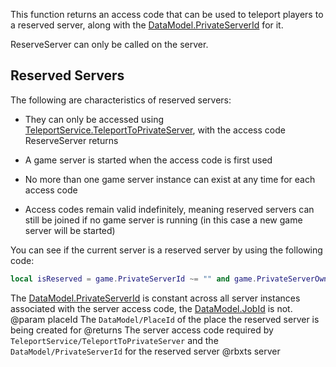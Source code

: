 This function returns an access code that can be used to teleport players to a reserved server, along with the [DataModel.PrivateServerId](https://developer.roblox.com/api-reference/property/DataModel/PrivateServerId) for it.

ReserveServer can only be called on the server.

## Reserved Servers

The following are characteristics of reserved servers:

 - They can only be accessed using [TeleportService.TeleportToPrivateServer](https://developer.roblox.com/api-reference/function/TeleportService/TeleportToPrivateServer), with the access code ReserveServer returns

 - A game server is started when the access code is first used

 - No more than one game server instance can exist at any time for each access code

 - Access codes remain valid indefinitely, meaning reserved servers can still be joined if no game server is running (in this case a new game server will be started)

You can see if the current server is a reserved server by using the following code:

```lua
local isReserved = game.PrivateServerId ~= "" and game.PrivateServerOwnerId == 0
```

The [DataModel.PrivateServerId](https://developer.roblox.com/api-reference/property/DataModel/PrivateServerId) is constant across all server instances associated with the server access code, the [DataModel.JobId](https://developer.roblox.com/api-reference/property/DataModel/JobId) is not.
@param placeId The `DataModel/PlaceId` of the place the reserved server is being created for
@returns The server access code required by `TeleportService/TeleportToPrivateServer` and the `DataModel/PrivateServerId` for the reserved server
@rbxts server